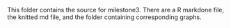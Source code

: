 This folder contains the source for milestone3. There are a R markdone file, the knitted md file, and the folder containing corresponding graphs. 
